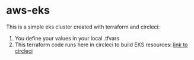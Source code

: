 # aws-eks

This is a simple eks cluster created with terraform and circleci:

1. You define your values in your local <youfile>.tfvars
2. This terraform code runs here in circleci to build EKS resources: [link to circleci](https://app.circleci.com/pipelines/github/andrewduke51/aws-kubernetes?branch=development) 
